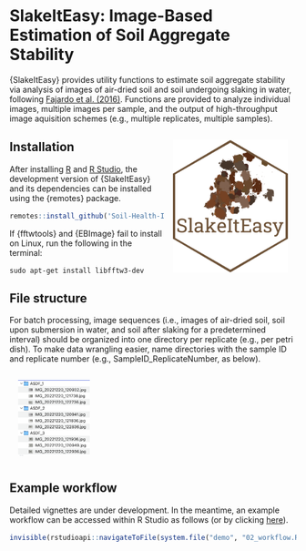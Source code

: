 # SlakeItEasy: Image-Based Estimation of Soil Aggregate Stability

{SlakeItEasy} provides utility functions to estimate soil aggregate stability via analysis of images of air-dried soil and soil undergoing slaking in water, following [Fajardo et al. (2016)](https://www.sciencedirect.com/science/article/pii/S0167198716300952). Functions are provided to analyze individual images, multiple images per sample, and the output of high-throughput image aquisition schemes (e.g., multiple replicates, multiple samples).

<a href="https://raw.githubusercontent.com/Soil-Health-Institute/SlakeItEasy/master/misc/SIE_sticker.png">
<img src = "https://raw.githubusercontent.com/Soil-Health-Institute/SlakeItEasy/master/misc/SIE_sticker.png" alt = "SlakeItEasy hexsticker" title = "SlakeItEasy hexsticker" width = "40%" height = "40%" hspace="15" vspace="15" align="right"/></a>
    
## Installation

After installing [R](https://www.r-project.org/) and [R Studio](https://posit.co/download/rstudio-desktop/), the development version of {SlakeItEasy} and its dependencies can be installed using the {remotes} package.

```r
remotes::install_github('Soil-Health-Institute/SlakeItEasy')
```

If {fftwtools} and {EBImage} fail to install on Linux, run the following in the terminal:

```console
sudo apt-get install libfftw3-dev
```

## File structure

For batch processing, image sequences (i.e., images of air-dried soil, soil upon submersion in water, and soil after slaking for a predetermined interval) should be organized into one directory per replicate (e.g., per petri dish). To make data wrangling easier, name directories with the sample ID and replicate number (e.g., SampleID_ReplicateNumber, as below).

<a href="https://raw.githubusercontent.com/Soil-Health-Institute/SlakeItEasy/master/misc/file_structure.png">
<img src = "https://raw.githubusercontent.com/Soil-Health-Institute/SlakeItEasy/master/misc/file_structure.png" alt = "Example file structure" title = "Example file structure" width = "25%" height = "25%" hspace="15" vspace="15" align="middle"/></a>

## Example workflow

Detailed vignettes are under development. In the meantime, an example workflow can be accessed within R Studio as follows (or by clicking [here](https://raw.githubusercontent.com/Soil-Health-Institute/SlakeItEasy/master/inst/demo/02_workflow.R)).

```r
invisible(rstudioapi::navigateToFile(system.file("demo", "02_workflow.R", package = "SlakeItEasy")))
```





